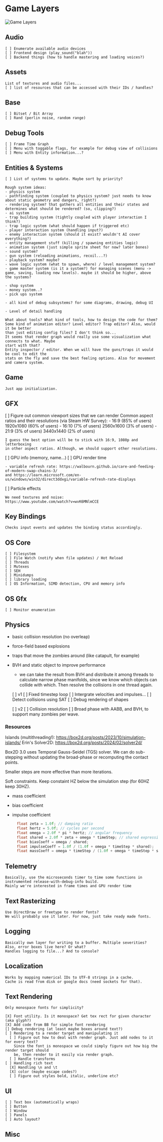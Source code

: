 # Game Layers
  
  ![Game Layers](game_layers_1.png)

## Audio

    [ ] Enumerate available audio devices
    [ ] Frontend design (play_sound("blah"))
    [ ] Backend things (how to handle mastering and loading voices?)

## Assets

    List of textures and audio files...
    [ ] list of resources that can be accessed with their IDs / handles?

## Base

    [ ] Bitset / Bit Array
    [ ] Rand (perlin noise, random range)

## Debug Tools

    [ ] Frame Time Graph
    [ ] Menu with toggable flags, for example for debug view of collisions
    [ ] Menu with Entity information...?

## Entities & Systems

    [ ] List of systems to update. Maybe sort by priority?

    Rough system ideas:
    - physics system
    - pathfinding system (coupled to physics system? just needs to know about static geometry and dangers, right?)
    - rendering system? that gathers all entities and their states and determines what should be rendered? (so, clipping?)
    - ai system
    - trap building system (tightly coupled with player interaction I think?)
    - trap logic system (what should happen if triggered etc)
    - player interaction system (handling input?)
    - enemy interaction system (should it exist? wouldn't AI cover everything?)
    - entity management stuff (killing / spawning entities logic)
    - animation system (just simple sprite sheet for now? later bones)
    - sound system?
    - gun system (reloading animations, recoil...?)
    - playback system? maybe?
    - wave logic system (what to spawn, where) / level management system?
    - game master system (is it a system?) for managing scenes (menu -> game, saving, loading new levels). maybe it should be higher, above the systems?
    
    - shop system
    - money system..?
    - pick ups system

    - all kind of debug subsystems? for some diagrams, drawing, debug UI

    - Level of detail handling

    What about tools? What kind of tools, how to design the code for them?
    Some kind of animation editor? Level editor? Trap editor? Also, would it be better
    than just editing config files? I don't think so...
    It seems that render graph would really use some visualization what connects to what. Maybe
    start with that?
    Entity inspector / editor. When we will have the guns/traps it would be cool to edit the
    stats on the fly and save the best feeling options. Also for movement and camera system.

## Game

    Just app initialization.

## GFX

  [ ] Figure out common viewport sizes that we can render
    Common aspect ratios and their resolutions (via Steam HW Survey):
    - 16:9  (85% of users)  1920x1080  (60% of users)
    - 16:10 (7% of users)   2560x1600  (3% of users)
    - 21:9  (3% of users)   3440x1440  (2% of users)

    I guess the best option will be to stick with 16:9, 1080p and letterboxing
    in other aspect ratios. Although, we should support other resolutions.

  [ ] GPU info (memory, name...)
  [ ] GPU render time

    - variable refresh rate: https://walbourn.github.io/care-and-feeding-of-modern-swap-chains-3/
    and https://learn.microsoft.com/en-us/windows/win32/direct3ddxgi/variable-refresh-rate-displays

  [ ] Particle effects

    We need textures and noise:
    https://www.youtube.com/watch?v=wvK6MNlmCCE

## Key Bindings

    Checks input events and updates the binding status accordingly.

## OS Core

    [ ] Filesystem 
    [ ] File Watch (notify when file updates) / Hot Reload
    [ ] Threads
    [ ] Mutexes
    [ ] SEH
    [ ] Minidumps
    [ ] library loading
    [ ] OS Information, SIMD detection, CPU and memory info

## OS Gfx

    [ ] Monitor enumeration

## Physics

- basic collision resolution (no overleap)
- force-field based explosions
- traps that move the zombies around (like catapult, for example)
- BVH and static object to improve performance
  - we can take the result from BVH and distribute it among threads to calculate narrow phase manifolds,
    since we know which objects can collide with which. Then resolve the collisions in one thread again.

  [ ] v1
    [ ] Fixed timestep loop
    [ ] Intergrate velocities and impulses...
    [ ] Detect collisions using SAT
    [ ] Debug rendering of shapes

  [ ] v2
    [ ] Collision resolution
    [ ] Broad phase with AABB, and BVH, to support many zombies per wave.

### Resources

  Islands (multithreading!): <https://box2d.org/posts/2023/10/simulation-islands/>
  Erin's Solver2D: <https://box2d.org/posts/2024/02/solver2d/>

  Box2D 3.0 uses Temporal Gauss-Seidel (TGS) solver. We can do sub-stepping without updating the broad-phase or recomputing the contact points.

  Smaller steps are more effective than more iterations.

  Soft constraints. Keep constaint HZ below the simulation step (for 60HZ keep 30HZ).

- mass coefficient
- bias coefficient
- impulse coefficient

  ```cpp
    float zeta = 1.0f; // damping ratio
    float hertz = 5.0f; // cycles per second
    float omega = 2.0f * pi * hertz; // angular frequency
    float shared = 2.0f * zeta + omega * timeStep; // shared expression
    float biasCoeff = omega / shared;
    float impulseCoeff = 1.0f / (1.0f + omega * timeStep * shared);
    float massCoeff = omega * timeStep / (1.0f + omega * timeStep * shared);
  ```

## Telemetry

    Basically, use the microseconds timer to time some functions in instrumented release-with-debug-info build.
    Mainly we're interested in frame times and GPU render time

## Text Rasterizing

    Use DirectDraw or freetype to render fonts?
    We will probably use it later. For now, just take ready made fonts.

## Logging

    Basically own layer for writing to a buffer. Multiple severities? Also, error boxes live here? Or what? 
    Handles logging to file...? And to console?

## Localization

    Works by mapping numerical IDs to UTF-8 strings in a cache.
    Cache is read from disk or google docs (need sockets for that).

## Text Rendering

    Only monospace fonts for simplicity?
    
    [X] Font utility. Is it monospace? Get tex rect for given character (aka glyph?) 
    [X] Add code from BB for simple font rendering
    [] Debug rendering (at least maybe boxes around text?)
    [ ] Rendering to a render target and manipulating it
      [ ] Figure out how to deal with render graph. Just add nodes to it for every text?
        Since the font is monospace we could simply figure out how big the render target should
        be, then render to it easily via render graph.
      [ ] Handle transforms
    [ ] Handling rich text 
      [X] Handling \n and \t
      [X] color (maybe escape codes?)
      [ ] Figure out styles bold, italic, underline etc?

## UI

    [ ] Text box (automatically wraps)
    [ ] Button
    [ ] Window
    [ ] Panels
    [ ] Auto layout?

## Misc
